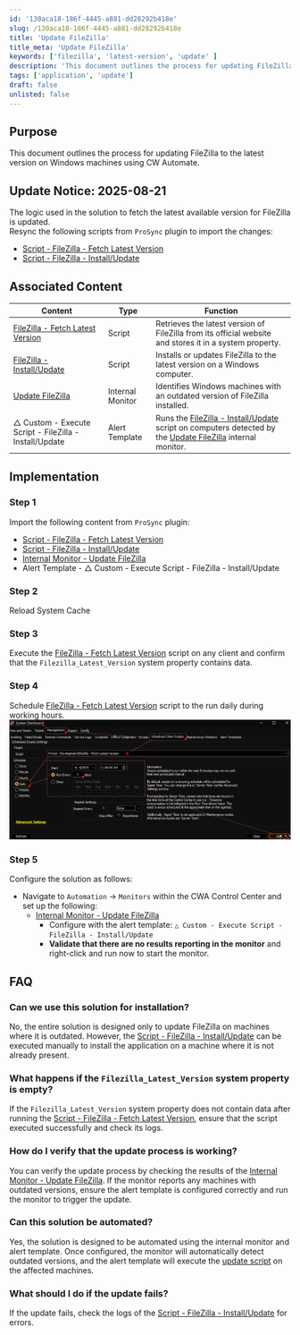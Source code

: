 ```yaml
---
id: '130aca18-186f-4445-a881-dd28292b418e'
slug: /130aca18-186f-4445-a881-dd28292b418e
title: 'Update FileZilla'
title_meta: 'Update FileZilla'
keywords: ['filezilla', 'latest-version', 'update' ]
description: 'This document outlines the process for updating FileZilla to the latest version on Windows machines using CW Automate.'
tags: ['application', 'update']
draft: false
unlisted: false
---
```


## Purpose

This document outlines the process for updating FileZilla to the latest version on Windows machines using CW Automate.

## Update Notice: 2025-08-21

The logic used in the solution to fetch the latest available version for FileZilla is updated.  
Resync the following scripts from `ProSync` plugin to import the changes:

- [Script - FileZilla - Fetch Latest Version](/docs/71141737-d88f-43d3-9e75-e3f5468f888f)  
- [Script - FileZilla - Install/Update](/docs/154e2b72-d73f-4693-a316-7a296e4793ec)  

## Associated Content

| Content | Type | Function |
| ------- | ---- | -------- |
| [FileZilla - Fetch Latest Version](/docs/71141737-d88f-43d3-9e75-e3f5468f888f) | Script | Retrieves the latest version of FileZilla from its official website and stores it in a system property. |
| [FileZilla - Install/Update](/docs/154e2b72-d73f-4693-a316-7a296e4793ec) | Script | Installs or updates FileZilla to the latest version on a Windows computer. |
| [Update FileZilla](/docs/ea7ef637-8620-499a-a982-a805a11e14c7) | Internal Monitor | Identifies Windows machines with an outdated version of FileZilla installed. |
| △ Custom - Execute Script - FileZilla - Install/Update | Alert Template | Runs the [FileZilla - Install/Update](/docs/154e2b72-d73f-4693-a316-7a296e4793ec) script on computers detected by the [Update FileZilla](/docs/ea7ef637-8620-499a-a982-a805a11e14c7) internal monitor. |

## Implementation

### Step 1

Import the following content from `ProSync` plugin:

- [Script - FileZilla - Fetch Latest Version](/docs/71141737-d88f-43d3-9e75-e3f5468f888f)  
- [Script - FileZilla - Install/Update](/docs/154e2b72-d73f-4693-a316-7a296e4793ec)  
- [Internal Monitor - Update FileZilla](/docs/ea7ef637-8620-499a-a982-a805a11e14c7)  
- Alert Template - △ Custom - Execute Script - FileZilla - Install/Update

### Step 2

Reload System Cache

### Step 3

Execute the [FileZilla - Fetch Latest Version](/docs/71141737-d88f-43d3-9e75-e3f5468f888f) script on any client and confirm that the `Filezilla_Latest_Version` system property contains data.

### Step 4

Schedule [FileZilla - Fetch Latest Version](/docs/71141737-d88f-43d3-9e75-e3f5468f888f) script to the run daily during working hours.  
![Image1](../../static/img/docs/71141737-d88f-43d3-9e75-e3f5468f888f/image1.webp)

### Step 5

Configure the solution as follows:

- Navigate to `Automation` → `Monitors` within the CWA Control Center and set up the following:  
  - [Internal Monitor - Update FileZilla](/docs/ea7ef637-8620-499a-a982-a805a11e14c7)  
    - Configure with the alert template: `△ Custom - Execute Script - FileZilla - Install/Update`  
    - **Validate that there are no results reporting in the monitor** and right-click and run now to start the monitor.

## FAQ

### Can we use this solution for installation?  

No, the entire solution is designed only to update FileZilla on machines where it is outdated. However, the [Script - FileZilla - Install/Update](/docs/154e2b72-d73f-4693-a316-7a296e4793ec) can be executed manually to install the application on a machine where it is not already present.

### What happens if the `Filezilla_Latest_Version` system property is empty?  

If the `Filezilla_Latest_Version` system property does not contain data after running the [Script - FileZilla - Fetch Latest Version](/docs/71141737-d88f-43d3-9e75-e3f5468f888f), ensure that the script executed successfully and check its logs.

### How do I verify that the update process is working?  

You can verify the update process by checking the results of the [Internal Monitor - Update FileZilla](/docs/ea7ef637-8620-499a-a982-a805a11e14c7). If the monitor reports any machines with outdated versions, ensure the alert template is configured correctly and run the monitor to trigger the update.

### Can this solution be automated?  

Yes, the solution is designed to be automated using the internal monitor and alert template. Once configured, the monitor will automatically detect outdated versions, and the alert template will execute the [update script](/docs/154e2b72-d73f-4693-a316-7a296e4793ec) on the affected machines.

### What should I do if the update fails?  

If the update fails, check the logs of the [Script - FileZilla - Install/Update](/docs/154e2b72-d73f-4693-a316-7a296e4793ec) for errors.

